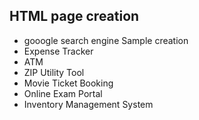 ## HTML page creation 
* gooogle search engine Sample creation
* Expense Tracker
* ATM
* ZIP Utility Tool
* Movie Ticket Booking
* Online Exam Portal
* Inventory Management System


  

